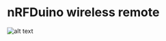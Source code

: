 # nRFDuino wireless remote
![alt text](https://user-images.githubusercontent.com/119157576/211097351-026ae1f6-5f7d-47b0-bd11-817848ce26e0.jpg)

